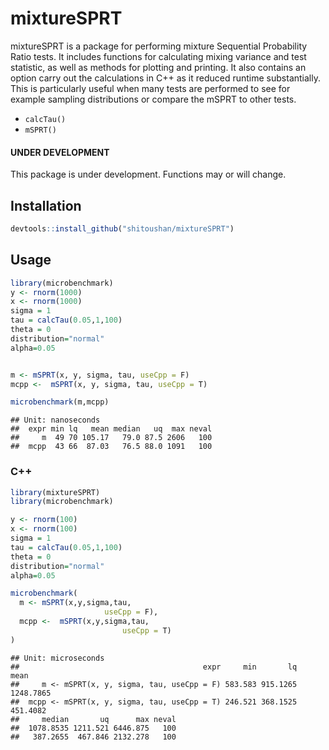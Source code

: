 # mixtureSPRT
mixtureSPRT is a package for performing mixture Sequential Probability Ratio tests. It includes functions for calculating mixing variance and test statistic, as well as methods for plotting and printing. It also contains an option carry out the calculations in C++ as it reduced runtime substantially. This is particularly useful when many tests are performed to see for example sampling distributions or compare the mSPRT to other tests. 

- `calcTau()`
- `mSPRT()`

#### UNDER DEVELOPMENT
This package is under development. Functions may or will change.

## Installation


```r
devtools::install_github("shitoushan/mixtureSPRT")
```

## Usage


```r
library(microbenchmark)
y <- rnorm(1000)
x <- rnorm(1000)
sigma = 1
tau = calcTau(0.05,1,100)
theta = 0
distribution="normal"
alpha=0.05


m <- mSPRT(x, y, sigma, tau, useCpp = F)
mcpp <-  mSPRT(x, y, sigma, tau, useCpp = T)

microbenchmark(m,mcpp)
```

```
## Unit: nanoseconds
##  expr min lq   mean median   uq  max neval
##     m  49 70 105.17   79.0 87.5 2606   100
##  mcpp  43 66  87.03   76.5 88.0 1091   100
```



### C++


```r
library(mixtureSPRT)
library(microbenchmark)

y <- rnorm(100)
x <- rnorm(100)
sigma = 1
tau = calcTau(0.05,1,100)
theta = 0
distribution="normal"
alpha=0.05

microbenchmark(
  m <- mSPRT(x,y,sigma,tau,
                     useCpp = F),
  mcpp <-  mSPRT(x,y,sigma,tau,
                         useCpp = T)
)
```

```
## Unit: microseconds
##                                         expr     min       lq      mean
##     m <- mSPRT(x, y, sigma, tau, useCpp = F) 583.583 915.1265 1248.7865
##  mcpp <- mSPRT(x, y, sigma, tau, useCpp = T) 246.521 368.1525  451.4082
##     median       uq      max neval
##  1078.8535 1211.521 6446.875   100
##   387.2655  467.846 2132.278   100
```

